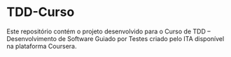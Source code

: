 # TDD-Curso
Este repositório contém o projeto desenvolvido para o Curso de TDD – Desenvolvimento de Software Guiado por Testes criado pelo ITA disponível na plataforma Coursera.
